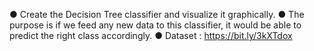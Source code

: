 ● Create the Decision Tree classifier and visualize it graphically.
● The purpose is if we feed any new data to this classifier, it would be able to
predict the right class accordingly.
● Dataset : https://bit.ly/3kXTdox